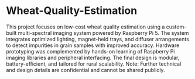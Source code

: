 # Wheat-Quality-Estimation
This project focuses on low-cost wheat quality estimation using a custom-built multi-spectral imaging system powered by Raspberry Pi 5. The system integrates optimized lighting, magnet-held trays, and diffuser arrangements to detect impurities in grain samples with improved accuracy. Hardware prototyping was complemented by hands-on learning of Raspberry Pi imaging libraries and peripheral interfacing. The final design is modular, battery-efficient, and tailored for rural scalability.
Note: Further technical and design details are confidential and cannot be shared publicly.
